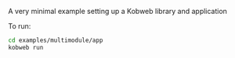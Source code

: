 A very minimal example setting up a Kobweb library and application

To run:

```bash
cd examples/multimodule/app
kobweb run
```